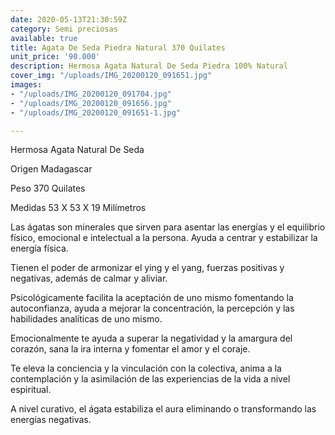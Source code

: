 ```yaml
---
date: 2020-05-13T21:30:59Z
category: Semi preciosas
available: true
title: Agata De Seda Piedra Natural 370 Quilates
unit_price: '90.000'
description: Hermosa Agata Natural De Seda Piedra 100% Natural
cover_img: "/uploads/IMG_20200120_091651.jpg"
images:
- "/uploads/IMG_20200120_091704.jpg"
- "/uploads/IMG_20200120_091656.jpg"
- "/uploads/IMG_20200120_091651-1.jpg"

---
```

Hermosa Agata Natural De Seda 

Origen Madagascar 

Peso 370 Quilates

Medidas 53 X 53 X 19 Milímetros 

Las ágatas son minerales que sirven para asentar las energías y el equilibrio físico, emocional e intelectual a la persona. Ayuda a centrar y estabilizar la energía física.

Tienen el poder de armonizar el ying y el yang, fuerzas positivas y negativas, además de calmar y aliviar.

Psicológicamente facilita la aceptación de uno mismo fomentando la autoconfianza, ayuda a mejorar la concentración, la percepción y las habilidades analíticas de uno mismo.

Emocionalmente te ayuda a superar la negatividad y la amargura del corazón, sana la ira interna y fomentar el amor y el coraje.

Te eleva la conciencia y la vinculación con la colectiva, anima a la contemplación y la asimilación de las experiencias de la vida a nivel espiritual.

A nivel curativo, el ágata estabiliza el aura eliminando o transformando las energías negativas.